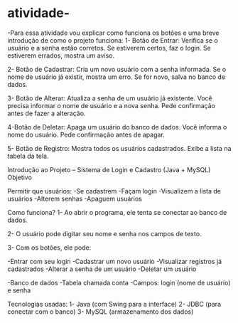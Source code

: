 # atividade-
-Para essa atividade vou explicar como funciona os botões e uma breve introdução de como o projeto funciona:
1- Botão de Entrar:
Verifica se o usuário e a senha estão corretos.
Se estiverem certos, faz o login.
Se estiverem errados, mostra um aviso.

2- Botão de Cadastrar:
Cria um novo usuário com a senha informada.
Se o nome de usuário já existir, mostra um erro.
Se for novo, salva no banco de dados.

3- Botão de Alterar:
Atualiza a senha de um usuário já existente.
Você precisa informar o nome de usuário e a nova senha.
Pede confirmação antes de fazer a alteração.

4-Botão de Deletar:
Apaga um usuário do banco de dados.
Você informa o nome do usuário.
Pede confirmação antes de apagar.

5- Botão de Registro:
Mostra todos os usuários cadastrados.
Exibe a lista na tabela da tela.

Introdução ao Projeto – Sistema de Login e Cadastro (Java + MySQL)
Objetivo

Permitir que usuários:
-Se cadastrem
-Façam login
-Visualizem a lista de usuários
-Alterem senhas
-Apaguem usuários

Como funciona?
1- Ao abrir o programa, ele tenta se conectar ao banco de dados.

2- O usuário pode digitar seu nome e senha nos campos de texto.

3- Com os botões, ele pode:

-Entrar com seu login
-Cadastrar um novo usuário
-Visualizar registros já cadastrados
-Alterar a senha de um usuário
-Deletar um usuário

-Banco de dados
-Tabela chamada conta
-Campos: login (nome de usuário) e senha

 Tecnologias usadas:
1- Java (com Swing para a interface)
2- JDBC (para conectar com o banco)
3- MySQL (armazenamento dos dados)
